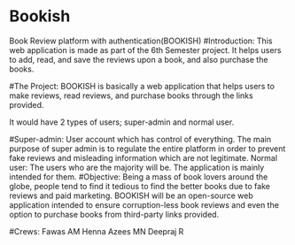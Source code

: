 # Bookish

Book Review platform with authentication(BOOKISH)
#Introduction:
This web application is made as part of the 6th Semester project. It helps users to add, read, and save the reviews upon a book, and also purchase the books.

#The Project:
BOOKISH  is basically a web application that helps users to make reviews, read reviews, and purchase books through the links provided. 

It would have 2 types of users; super-admin and normal user.

#Super-admin: User account which has control of everything. The main purpose of super admin is to regulate the entire platform in order to prevent fake reviews and misleading information which are not legitimate. 
Normal user: The users who are the majority will be. The application is mainly intended for them.
#Objective:
Being a mass of book lovers around the globe, people tend to find it tedious to find the better books due to fake reviews and paid marketing. BOOKISH will be an open-source web application intended to ensure corruption-less book reviews and even the option to purchase books from third-party links provided.

#Crews:
Fawas AM
Henna Azees MN
Deepraj R
